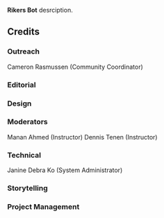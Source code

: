 **Rikers Bot** desrciption.

## Credits

### Outreach
Cameron Rasmussen (Community Coordinator)

### Editorial

### Design

### Moderators
Manan Ahmed (Instructor)
Dennis Tenen (Instructor)

### Technical
Janine Debra Ko (System Administrator)

### Storytelling

### Project Management



